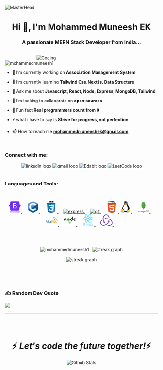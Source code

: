 ![MasterHead](https://repository-images.githubusercontent.com/588181932/e36ec678-7984-4cdd-8e4c-a3932772ff8e)

<h1 align="center">Hi 👋, I'm Mohammed Muneesh EK</h1>
<h3 align="center">A passionate MERN Stack Developer from India... </h3> 
<br>
<img align="right" alt="Coding" width="400" src="https://cdn.dribbble.com/users/1162077/screenshots/3848914/programmer.gif">

<p align="left">  <img src="https://komarev.com/ghpvc/?username=mohammedmuneesh1&label=Profile%20views&color=0e75b6&style=flat"  alt="mohammedmuneesh1" />
</p>

- 🔭 I’m currently working on **Association Management System**

- 🌱 I’m currently learning **Tailwind Css,Next js, Data Structure**

- 💬 Ask me about **Javascript, React, Node, Express, MongoDB, Tailwind**
  
- 👯 I’m looking to collaborate on **open sources**
   
- 🎉 Fun fact **Real programmers count from 0**

- ⚡ what i have to say is **Strive for progress, not perfection**

- 📫 How to reach me **mohammedmuneeshek@gmail.com**
</p>



<br>
<h3 align="left">Connect with me:</h3>
<div align="center">
  <a
    href="https://linkedin.com/in/https://www.linkedin.com/in/mohammed-muneesh-e-k-942671274/"
    target="blank"
    >  <img src="https://img.shields.io/static/v1?message=LinkedIn&logo=linkedin&label=&color=0077B5&logoColor=white&labelColor=&style=for-the-badge" height="35" alt="linkedin logo"  /></a>
  <a href="mailto:mohammedmuneeshek@gmail.com">
    <img src="https://img.shields.io/static/v1?message=Gmail&logo=gmail&label=&color=D14836&logoColor=white&labelColor=&style=for-the-badge" height="35" alt="gmail logo"  />
  </a>
  <a href="https://edabit.com/user/4P4zpTkvoPvKQfH9q">
 <img src="https://img.shields.io/static/v1?message=Edabit&logo=edabit&label=&color=4CAF50&logoColor=white&labelColor=&style=for-the-badge" height="35" alt="Edabit logo" />
  </a>
  <a href="https://leetcode.com/mohammedmuneesh1/">
    <img src="https://img.shields.io/static/v1?message=LeetCode&logo=leetcode&label=&color=F89F1B&logoColor=white&labelColor=&style=for-the-badge" height="35" alt="LeetCode logo" />
  </a>
  
</div>
<br>

<h3 align="left">Languages and Tools:</h3>
<br>
<p align="center">
  <a href="https://getbootstrap.com" target="_blank" rel="noreferrer">
    <img
      src="https://raw.githubusercontent.com/devicons/devicon/master/icons/bootstrap/bootstrap-plain-wordmark.svg"
      alt="bootstrap"
      width="40"
      height="40"
    />
    
  </a>
    <img width ="12" />
  <a href="https://www.cprogramming.com/" target="_blank" rel="noreferrer">
    <img
      src="https://raw.githubusercontent.com/devicons/devicon/master/icons/c/c-original.svg"
      alt="c"
      width="40"
      height="40"
    />
  </a>
    <img width ="12" />
  <a href="https://www.w3schools.com/css/" target="_blank" rel="noreferrer">
    <img
      src="https://raw.githubusercontent.com/devicons/devicon/master/icons/css3/css3-original-wordmark.svg"
      alt="css3"
      width="40"
      height="40"
    />
  </a>
    <img width ="12" />
  <a href="https://expressjs.com" target="_blank" rel="noreferrer">
    <img
      src="https://skillicons.dev/icons?i=express"
      alt="express"
      width="40"
      height="40"
    />
  </a>
    <img width ="12" />
  
  <a href="https://git-scm.com/" target="_blank" rel="noreferrer">
    <img
      src="https://www.vectorlogo.zone/logos/git-scm/git-scm-icon.svg"
      alt="git"
      width="40"
      height="40"
    />
  </a>
    <img width ="12" />
  <a href="https://www.w3.org/html/" target="_blank" rel="noreferrer">
    <img
      src="https://raw.githubusercontent.com/devicons/devicon/master/icons/html5/html5-original-wordmark.svg"
      alt="html5"
      width="40"
      height="40"
    />
  </a>
   

  <a href="https://www.linux.org/" target="_blank" rel="noreferrer">
    <img
      src="https://raw.githubusercontent.com/devicons/devicon/master/icons/linux/linux-original.svg"
      alt="linux"
      width="40"
      height="40"
    />
  </a>
    <img width ="12" />
  <a href="https://www.mongodb.com/" target="_blank" rel="noreferrer">
    <img
      src="https://raw.githubusercontent.com/devicons/devicon/master/icons/mongodb/mongodb-original-wordmark.svg"
      alt="mongodb"
      width="40"
      height="40"
    />
  </a>
    <img width ="12" />
  <a href="https://www.mysql.com/" target="_blank" rel="noreferrer">
    <img
      src="https://raw.githubusercontent.com/devicons/devicon/master/icons/mysql/mysql-original-wordmark.svg"
      alt="mysql"
      width="40"
      height="40"
    />
  </a>
    <img width ="12" />
  <a href="https://nodejs.org" target="_blank" rel="noreferrer">
    <img
      src="https://raw.githubusercontent.com/devicons/devicon/master/icons/nodejs/nodejs-original-wordmark.svg"
      alt="nodejs"
      width="40"
      height="40"
    />
  </a>
    <img width ="12" />
  <a href="https://reactjs.org/" target="_blank" rel="noreferrer">
    <img
      src="https://raw.githubusercontent.com/devicons/devicon/master/icons/react/react-original-wordmark.svg"
      alt="react"
      width="40"
      height="40"
    />
  </a>
    <img width ="12" />
  <a href="https://redux.js.org" target="_blank" rel="noreferrer">
    <img
      src="https://raw.githubusercontent.com/devicons/devicon/master/icons/redux/redux-original.svg"
      alt="redux"
      width="40"
      height="40"
    />
  </a>
    <img width ="12" />
 
</p>
<br><br><br>
<div align="center">
  <img
    src="https://github-readme-stats.vercel.app/api/top-langs?username=mohammedmuneesh1&show_icons=true&locale=en&layout=compact&theme=dark" height="160"  alt="mohammedmuneesh1"/> &nbsp;
  <img
    src="https://github-readme-stats.vercel.app/api?username=mohammedmuneesh1&locale=en&mode=daily&theme=dark&hide_border=false&border_radius=5&order=3" height="160" alt="streak graph"
    alt="mohammedmuneesh1"
  />
  
</div>
<br>




  <div align="center">
  <img src="https://github-readme-streak-stats.herokuapp.com/?user=mohammedmuneesh1&locale=en&mode=daily&theme=dark&hide_border=false&border_radius=5&order=3" height="190" alt="streak graph" alt="mohammedmuneesh1"  />
  </div>
<br><br><br><br>

### ✍️ Random Dev Quote
![](https://quotes-github-readme.vercel.app/api?type=horizontal&theme=radical)

---
<br><br>
<h1 align='center'>⚡️<i> Let's code the future together!</i>⚡️</h1>
<p align="center">
 <img src="https://raw.githubusercontent.com/mayhemantt/mayhemantt/Update/svg/Bottom.svg" alt="Github Stats" />
</p>
